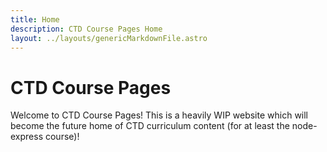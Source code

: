 ```yaml
---
title: Home
description: CTD Course Pages Home
layout: ../layouts/genericMarkdownFile.astro
---
```


# CTD Course Pages

Welcome to CTD Course Pages! This is a heavily WIP website which will
become the future home of CTD curriculum content (for at least the
node-express course)!
